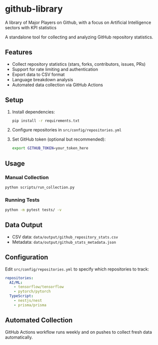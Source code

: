 # github-library
A library of Major Players on Github, with a focus on Artificial Intelligence sectors with KPI statistics

A standalone tool for collecting and analyzing GitHub repository statistics.

## Features

- Collect repository statistics (stars, forks, contributors, issues, PRs)
- Support for rate limiting and authentication
- Export data to CSV format
- Language breakdown analysis
- Automated data collection via GitHub Actions

## Setup

1. Install dependencies:
   ```bash
   pip install -r requirements.txt
   ```

2. Configure repositories in `src/config/repositories.yml`

3. Set GitHub token (optional but recommended):
   ```bash
   export GITHUB_TOKEN=your_token_here
   ```

## Usage

### Manual Collection
```bash
python scripts/run_collection.py
```

### Running Tests
```bash
python -m pytest tests/ -v
```

## Data Output

- CSV data: `data/output/github_repository_stats.csv`
- Metadata: `data/output/github_stats_metadata.json`

## Configuration

Edit `src/config/repositories.yml` to specify which repositories to track:

```yaml
repositories:
  AI/ML:
    - tensorflow/tensorflow
    - pytorch/pytorch
  TypeScript:
    - nestjs/nest
    - prisma/prisma
```

## Automated Collection

GitHub Actions workflow runs weekly and on pushes to collect fresh data automatically.